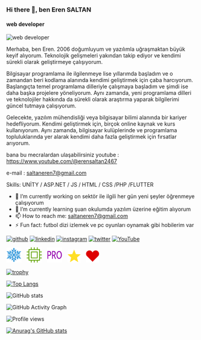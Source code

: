  
### Hi there 👋, ben Eren SALTAN
#### web developer 
![web developer ](https://media.licdn.com/dms/image/D4D16AQGo1mH7uvOAUw/profile-displaybackgroundimage-shrink_350_1400/0/1669944097268?e=1686787200&v=beta&t=ZE8JnDLGafUE2y-3eLeV7Zef5mkWSblzrA3xOWx4s4s)

Merhaba, ben Eren. 2006 doğumluyum ve yazılımla uğraşmaktan büyük keyif alıyorum. Teknolojik gelişmeleri yakından takip ediyor ve kendimi sürekli olarak geliştirmeye çalışıyorum.

Bilgisayar programlama ile ilgilenmeye lise yıllarımda başladım ve o zamandan beri kodlama alanında kendimi geliştirmek için çaba harcıyorum. Başlangıçta temel programlama dilleriyle çalışmaya başladım ve şimdi ise daha başka projelere yöneliyorum. Aynı zamanda, yeni programlama dilleri ve teknolojiler hakkında da sürekli olarak araştırma yaparak bilgilerimi güncel tutmaya çalışıyorum.

Gelecekte, yazılım mühendisliği veya bilgisayar bilimi alanında bir kariyer hedefliyorum. Kendimi geliştirmek için, birçok online kaynak ve kurs kullanıyorum. Aynı zamanda, bilgisayar kulüplerinde ve programlama topluluklarında yer alarak kendimi daha fazla geliştirmek için fırsatlar arıyorum.

bana bu mecralardan ulaşabilirsiniz youtube : https://www.youtube.com/@erensaltan2467

e-mail : saltaneren7@gmail.com

Skills: UNİTY / ASP.NET / JS / HTML / CSS /PHP /FLUTTER

- 🔭 I’m currently working on sektör ile ilgili her gün yeni şeyler öğrenmeye çalışıyorum 
- 🌱 I’m currently learning şuan okulumda yazılım üzerine eğitim alıyorum 
- 📫 How to reach me: saltaneren7@gmail.com 
- ⚡ Fun fact: futbol dizi izlemek ve pc oyunları oynamak gibi hobilerim var  


[<img src='https://cdn.jsdelivr.net/npm/simple-icons@3.0.1/icons/github.svg' alt='github' height='40'>](https://github.com/https://github.com/saltaneren)  [<img src='https://cdn.jsdelivr.net/npm/simple-icons@3.0.1/icons/linkedin.svg' alt='linkedin' height='40'>](https://www.linkedin.com/in/https://www.linkedin.com/in/eren-saltan-64b149259//)  [<img src='https://cdn.jsdelivr.net/npm/simple-icons@3.0.1/icons/instagram.svg' alt='instagram' height='40'>](https://www.instagram.com/https://www.instagram.com/saltaneren//)  [<img src='https://cdn.jsdelivr.net/npm/simple-icons@3.0.1/icons/twitter.svg' alt='twitter' height='40'>](https://twitter.com/https://twitter.com/saltan_eren)  [<img src='https://cdn.jsdelivr.net/npm/simple-icons@3.0.1/icons/youtube.svg' alt='YouTube' height='40'>](https://www.youtube.com/channel/https://www.youtube.com/channel/UCjMtueyYgIk438UntA7xZIA)  

<a href='https://archiveprogram.github.com/'><img src='https://raw.githubusercontent.com/acervenky/animated-github-badges/master/assets/acbadge.gif' width='40' height='40'></a> <a href='https://docs.github.com/en/developers'><img src='https://raw.githubusercontent.com/acervenky/animated-github-badges/master/assets/devbadge.gif' width='40' height='40'></a> <a href='https://github.com/pricing'><img src='https://raw.githubusercontent.com/acervenky/animated-github-badges/master/assets/pro.gif' width='40' height='40'></a> <a href='https://stars.github.com/'><img src='https://raw.githubusercontent.com/acervenky/animated-github-badges/master/assets/starbadge.gif' width='35' height='35'></a> <a href='https://docs.github.com/en/github/supporting-the-open-source-community-with-github-sponsors'><img src='https://raw.githubusercontent.com/acervenky/animated-github-badges/master/assets/sponsorbadge.gif' width='35' height='35'></a> 

[![trophy](https://github-profile-trophy.vercel.app/?username=https://github.com/saltaneren)](https://github.com/ryo-ma/github-profile-trophy)

[![Top Langs](https://github-readme-stats.vercel.app/api/top-langs/?username=https://github.com/saltaneren)](https://github.com/anuraghazra/github-readme-stats)

![GitHub stats](https://github-readme-stats.vercel.app/api?username=https://github.com/saltaneren&show_icons=true)  

![GitHub Activity Graph](https://activity-graph.herokuapp.com/graph?username=https://github.com/saltaneren)  

![Profile views](https://gpvc.arturio.dev/https://github.com/saltaneren)  

[![Anurag's GitHub stats](https://github-readme-stats.vercel.app/api?username=saltaneren)](https://github.com/anuraghazra/github-readme-stats)
